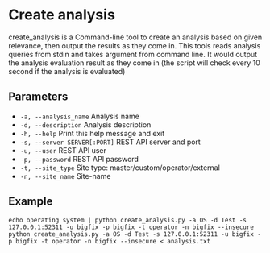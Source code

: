Create analysis
===

create_analysis is a Command-line tool to create an analysis based on given relevance, then output the results as they come in.
This tools reads analysis queries from stdin and takes argument from command line. It would output the analysis
evaluation result as they come in (the script will check every 10 second if the analysis is evaluated)

Parameters
---
  * `-a, --analysis_name`         Analysis name
  * `-d, --description`           Analysis description
  * `-h, --help`                  Print this help message and exit
  * `-s, --server SERVER[:PORT]`  REST API server and port
  * `-u, --user`                  REST API user
  * `-p, --password`              REST API password
  * `-t, --site_type`             Site type: master/custom/operator/external
  * `-n, --site_name`             Site-name

Example
---
	echo operating system | python create_analysis.py -a OS -d Test -s 127.0.0.1:52311 -u bigfix -p bigfix -t operator -n bigfix --insecure
	python create_analysis.py -a OS -d Test -s 127.0.0.1:52311 -u bigfix -p bigfix -t operator -n bigfix --insecure < analysis.txt
